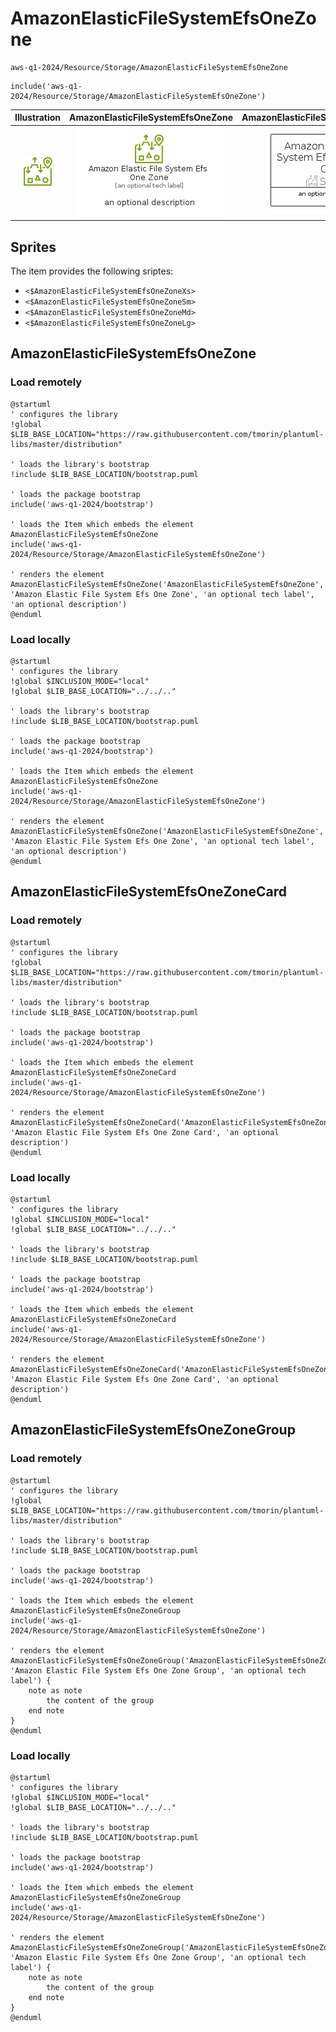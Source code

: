 # AmazonElasticFileSystemEfsOneZone


```text
aws-q1-2024/Resource/Storage/AmazonElasticFileSystemEfsOneZone
```

```text
include('aws-q1-2024/Resource/Storage/AmazonElasticFileSystemEfsOneZone')
```



| Illustration | AmazonElasticFileSystemEfsOneZone | AmazonElasticFileSystemEfsOneZoneCard | AmazonElasticFileSystemEfsOneZoneGroup |
| :---: | :---: | :---: | :---: |
| ![illustration for Illustration](../../../aws-q1-2024/Resource/Storage/AmazonElasticFileSystemEfsOneZone.png) | ![illustration for AmazonElasticFileSystemEfsOneZone](../../../aws-q1-2024/Resource/Storage/AmazonElasticFileSystemEfsOneZone.Local.png) | ![illustration for AmazonElasticFileSystemEfsOneZoneCard](../../../aws-q1-2024/Resource/Storage/AmazonElasticFileSystemEfsOneZoneCard.Local.png) | ![illustration for AmazonElasticFileSystemEfsOneZoneGroup](../../../aws-q1-2024/Resource/Storage/AmazonElasticFileSystemEfsOneZoneGroup.Local.png) |



## Sprites
The item provides the following sriptes:

- `<$AmazonElasticFileSystemEfsOneZoneXs>`
- `<$AmazonElasticFileSystemEfsOneZoneSm>`
- `<$AmazonElasticFileSystemEfsOneZoneMd>`
- `<$AmazonElasticFileSystemEfsOneZoneLg>`





## AmazonElasticFileSystemEfsOneZone

### Load remotely
```plantuml
@startuml
' configures the library
!global $LIB_BASE_LOCATION="https://raw.githubusercontent.com/tmorin/plantuml-libs/master/distribution"

' loads the library's bootstrap
!include $LIB_BASE_LOCATION/bootstrap.puml

' loads the package bootstrap
include('aws-q1-2024/bootstrap')

' loads the Item which embeds the element AmazonElasticFileSystemEfsOneZone
include('aws-q1-2024/Resource/Storage/AmazonElasticFileSystemEfsOneZone')

' renders the element
AmazonElasticFileSystemEfsOneZone('AmazonElasticFileSystemEfsOneZone', 'Amazon Elastic File System Efs One Zone', 'an optional tech label', 'an optional description')
@enduml
```

### Load locally
```plantuml
@startuml
' configures the library
!global $INCLUSION_MODE="local"
!global $LIB_BASE_LOCATION="../../.."

' loads the library's bootstrap
!include $LIB_BASE_LOCATION/bootstrap.puml

' loads the package bootstrap
include('aws-q1-2024/bootstrap')

' loads the Item which embeds the element AmazonElasticFileSystemEfsOneZone
include('aws-q1-2024/Resource/Storage/AmazonElasticFileSystemEfsOneZone')

' renders the element
AmazonElasticFileSystemEfsOneZone('AmazonElasticFileSystemEfsOneZone', 'Amazon Elastic File System Efs One Zone', 'an optional tech label', 'an optional description')
@enduml
```

## AmazonElasticFileSystemEfsOneZoneCard

### Load remotely
```plantuml
@startuml
' configures the library
!global $LIB_BASE_LOCATION="https://raw.githubusercontent.com/tmorin/plantuml-libs/master/distribution"

' loads the library's bootstrap
!include $LIB_BASE_LOCATION/bootstrap.puml

' loads the package bootstrap
include('aws-q1-2024/bootstrap')

' loads the Item which embeds the element AmazonElasticFileSystemEfsOneZoneCard
include('aws-q1-2024/Resource/Storage/AmazonElasticFileSystemEfsOneZone')

' renders the element
AmazonElasticFileSystemEfsOneZoneCard('AmazonElasticFileSystemEfsOneZoneCard', 'Amazon Elastic File System Efs One Zone Card', 'an optional description')
@enduml
```

### Load locally
```plantuml
@startuml
' configures the library
!global $INCLUSION_MODE="local"
!global $LIB_BASE_LOCATION="../../.."

' loads the library's bootstrap
!include $LIB_BASE_LOCATION/bootstrap.puml

' loads the package bootstrap
include('aws-q1-2024/bootstrap')

' loads the Item which embeds the element AmazonElasticFileSystemEfsOneZoneCard
include('aws-q1-2024/Resource/Storage/AmazonElasticFileSystemEfsOneZone')

' renders the element
AmazonElasticFileSystemEfsOneZoneCard('AmazonElasticFileSystemEfsOneZoneCard', 'Amazon Elastic File System Efs One Zone Card', 'an optional description')
@enduml
```

## AmazonElasticFileSystemEfsOneZoneGroup

### Load remotely
```plantuml
@startuml
' configures the library
!global $LIB_BASE_LOCATION="https://raw.githubusercontent.com/tmorin/plantuml-libs/master/distribution"

' loads the library's bootstrap
!include $LIB_BASE_LOCATION/bootstrap.puml

' loads the package bootstrap
include('aws-q1-2024/bootstrap')

' loads the Item which embeds the element AmazonElasticFileSystemEfsOneZoneGroup
include('aws-q1-2024/Resource/Storage/AmazonElasticFileSystemEfsOneZone')

' renders the element
AmazonElasticFileSystemEfsOneZoneGroup('AmazonElasticFileSystemEfsOneZoneGroup', 'Amazon Elastic File System Efs One Zone Group', 'an optional tech label') {
    note as note
        the content of the group
    end note
}
@enduml
```

### Load locally
```plantuml
@startuml
' configures the library
!global $INCLUSION_MODE="local"
!global $LIB_BASE_LOCATION="../../.."

' loads the library's bootstrap
!include $LIB_BASE_LOCATION/bootstrap.puml

' loads the package bootstrap
include('aws-q1-2024/bootstrap')

' loads the Item which embeds the element AmazonElasticFileSystemEfsOneZoneGroup
include('aws-q1-2024/Resource/Storage/AmazonElasticFileSystemEfsOneZone')

' renders the element
AmazonElasticFileSystemEfsOneZoneGroup('AmazonElasticFileSystemEfsOneZoneGroup', 'Amazon Elastic File System Efs One Zone Group', 'an optional tech label') {
    note as note
        the content of the group
    end note
}
@enduml
```

